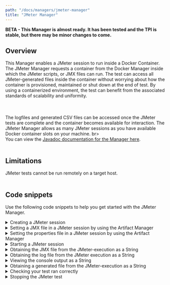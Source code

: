 ```yaml
---
path: "/docs/managers/jmeter-manager"
title: "JMeter Manager"
---
```


**BETA - This Manager is almost ready.  It has been tested and the TPI is stable, but there may be minor changes to come.**

## Overview
This Manager enables a JMeter session to run inside a Docker Container. The JMeter Manager requests a container from the Docker Manager inside which the JMeter scripts, or JMX files can run.   The test can access all JMeter-generated files inside the container without worrying about how the container is provisioned, maintained or shut down at the end of test. By using a containerized environment, the test can benefit from the associated standards of scalability and uniformity. <br><br>  <br><br>  The logfiles and generated CSV files can be accessed once the JMeter tests are complete and the container becomes available for interaction. The JMeter Manager allows as many JMeter sessions as you have available Docker container slots on your machine. br><br> You can view the <a href="https://javadoc.galasa.dev/dev/galasa/jmeter/package-summary.html" target="_blank" rel="noopener noreferrer">Javadoc documentation for the Manager here</a>. <br><br>

## Limitations
JMeter tests cannot be run remotely on a target host.<br><br> 

## Code snippets

Use the following code snippets to help you get started with the JMeter Manager.
 
<details><summary>Creating a JMeter session</summary>

The following snippet shows the minimum code that is required to request a JMeter session in a Galasa test:

```
@JMeterSession(jmxPath="test.jmx")
public IJMeterSession session;
```

This code requests the Docker Manager to provision a container with all the JMeter binaries that are required to run a JMX test installed. You can provision your JMX file via the Artifact Manager and point it to the bundle resources, the location of which is specified in the input stream of your JMX file. The container is discarded when the test finishes. 

The following snippet enables you to add a personal properties file to the test by pointing the Artifact Manager at the JMeter properties file.

```
@JMeterSession(jmxPath="test.jmx", propPath="jmeter.properties")
public IJMeterSession session;
```


There is no limit in Galasa on the number of JMeter sessions that can be used within a single test. The only limit is the number of containers that can be started in the Galasa Ecosystem. This limit is set by the Galasa Administrator and is typically set to the maximum number of containers that can be supported by the Docker Server or Swarm.  If there are not enough slots available for an automated run, the run is put back on the queue in *waiting* state to retry. **Local test runs fail if there are not enough container slots available.**
</details>

<details><summary>Setting a JMX file in a JMeter session by using the Artifact Manager</summary>

Use the following code to provision a JMX file by using the Artifact Manager.

```
    IBundleResources bundleResources = artifactManager.getBundleResources(getClass());
    InputStream jmxStream = bundleResources.retrieveFile("/test.jmx");
    session2.setJmxFile(jmxStream);
```
</details>

<details><summary>Setting the properties file in a JMeter session by using the Artifact Manager</summary>

Just as you would provision a JMX file via the Artifact Manager, you can use the following code to provision a personalized properties file that gets used by JMeter at runtime.

```
    IBundleResources bundleResources = artifactManager.getBundleResources(getClass());
    InputStream propStream = bundleResources.retrieveFile("/jmeter.properties");
    session.applyProperties(propStream);
```
</details>

<details><summary>Starting a JMeter session</summary>

You can set a timeout for a JMeter session or use the *default timeout of 60 seconds* for a JMeter session. To use this command, you must configure the JMX file correctly by using the `session.setJmxFile(inputStream)` method. *Timeout is in milli-seconds.*

```
    session.startJmeter();
    ...
     session.startJmeter(60000);
```
</details>

<details><summary>Obtaining the JMX file from the JMeter-execution as a String</summary>

Use the following snippet to access the JMX file that was used in the JMeter session.

```
session.getJmxFile();
```
</details>

<details><summary>Obtaining the log file from the JMeter execution as a String</summary>

Use the following snippet to access the log file that is created when the JMX file that is running inside the container finishes running.

```
session.getLogFile();
```
</details>

<details><summary>Viewing the console output as a String</summary>

Use the following snippet to view any console output that is generated by the JMeter test run. Typically, there is no console output unless the JMX file itself is corrupt or written incorrectly. If a correctly written JMX file generates errors during execution, the errors are held in the log files or in the JTL file.

```
session.getConsoleOutput();
```
</details>

<details><summary>Obtaining a generated file from the JMeter-execution as a String</summary>

Use the following snippet to help you to access any file that is created after execution of a JMX file inside a container completes. In this example, the JTL file *test.jtl* is returned as a String containing the results of the test run which can be exported to a CSV file. The name of the JTL file has the same prefix as the JMX file.

```
session.getListenerFile("test.jtl")
```
</details>


<details><summary>Checking your test ran correctly</summary>

Use the following code to check that the test ran correctly. You can use the logs and JMX files for further investigation. If the JMX file has completed its function successfully, a boolean value of true is returned, otherwise a value of false is returned.

```
session.statusTest();
```
</details>

<details><summary>Stopping the JMeter test</summary>

Use the following code to stop the JMeter test that is running inside the Docker container.

```
session.stopTest();
```
</details>


